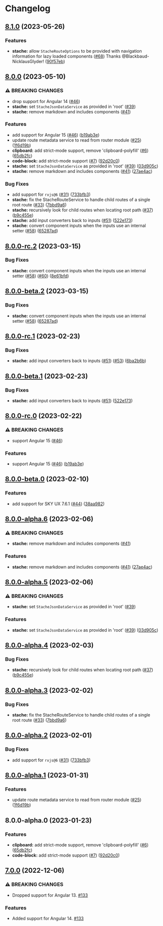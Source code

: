 # Changelog

## [8.1.0](https://github.com/blackbaud/stache/compare/8.0.0...8.1.0) (2023-05-26)


### Features

* **stache:** allow `StacheRouteOptions` to be provided with navigation information for lazy loaded components ([#68](https://github.com/blackbaud/stache/issues/68)) Thanks @Blackbaud-NicklausGlyder! ([90f57eb](https://github.com/blackbaud/stache/commit/90f57eb04d249387084cb7065c342ab4573a5c16))

## [8.0.0](https://github.com/blackbaud/stache/compare/8.0.0-rc.2...8.0.0) (2023-05-10)


### ⚠ BREAKING CHANGES

* drop support for Angular 14 ([#46](https://github.com/blackbaud/stache/issues/46))
* **stache:** set `StacheJsonDataService` as provided in 'root' ([#39](https://github.com/blackbaud/stache/issues/39))
* **stache:** remove markdown and includes components ([#41](https://github.com/blackbaud/stache/issues/41))

### Features

* add support for Angular 15 ([#46](https://github.com/blackbaud/stache/issues/46)) ([b19ab3e](https://github.com/blackbaud/stache/commit/b19ab3e2310a33dd355db5440ff883e9aadd249e))
* update route metadata service to read from router module ([#25](https://github.com/blackbaud/stache/issues/25)) ([1f6d19b](https://github.com/blackbaud/stache/commit/1f6d19b2d69c85b24faec4a60ff76a2534c57fa8))
* **clipboard:** add strict-mode support, remove 'clipboard-polyfill' ([#6](https://github.com/blackbaud/stache/issues/6)) ([65db2fc](https://github.com/blackbaud/stache/commit/65db2fc2377e3c1b585f1b0f90a429ab4a6ef437))
* **code-block:** add strict-mode support ([#7](https://github.com/blackbaud/stache/issues/7)) ([92d20c0](https://github.com/blackbaud/stache/commit/92d20c08245850b12945210983877d359489a208))
* **stache:** set `StacheJsonDataService` as provided in 'root' ([#39](https://github.com/blackbaud/stache/issues/39)) ([03d905c](https://github.com/blackbaud/stache/commit/03d905c6c52413ceda70fa9e014ddc86f357fe01))
* **stache:** remove markdown and includes components ([#41](https://github.com/blackbaud/stache/issues/41)) ([27ae4ac](https://github.com/blackbaud/stache/commit/27ae4ac5f7ca8859beab13990afdcbe2c7379e7b))

### Bug Fixes

* add support for `rxjs@6` ([#31](https://github.com/blackbaud/stache/issues/31)) ([733bfb3](https://github.com/blackbaud/stache/commit/733bfb33b7f74dc0caca97118ecab30ef06d903a))
* **stache:** fix the StacheRouteService to handle child routes of a single root route ([#33](https://github.com/blackbaud/stache/issues/33)) ([7bbd9a6](https://github.com/blackbaud/stache/commit/7bbd9a646e2420360d18e0c289b9f15afff8d2f9))
* **stache:** recursively look for child routes when locating root path ([#37](https://github.com/blackbaud/stache/issues/37)) ([b9c455e](https://github.com/blackbaud/stache/commit/b9c455e73dcfbae8b41b17001b95810dc14e89b6))
* **stache:** add input converters back to inputs ([#51](https://github.com/blackbaud/stache/issues/51)) ([522e173](https://github.com/blackbaud/stache/commit/522e173a9058d6fea868feb9a6af5b1bc9e7250c))
* **stache:** convert component inputs when the inputs use an internal setter ([#58](https://github.com/blackbaud/stache/issues/58)) ([65287ad](https://github.com/blackbaud/stache/commit/65287ad64deca151083ba8f13db3640d637c54b0))

## [8.0.0-rc.2](https://github.com/blackbaud/stache/compare/8.0.0-rc.1...8.0.0-rc.2) (2023-03-15)


### Bug Fixes

* **stache:** convert component inputs when the inputs use an internal setter ([#58](https://github.com/blackbaud/stache/issues/58)) ([#60](https://github.com/blackbaud/stache/issues/60)) ([8e61bfd](https://github.com/blackbaud/stache/commit/8e61bfdf03c9e16e60d38bf74dc01f0cde4b4ecd))

## [8.0.0-beta.2](https://github.com/blackbaud/stache/compare/8.0.0-beta.1...8.0.0-beta.2) (2023-03-15)


### Bug Fixes

* **stache:** convert component inputs when the inputs use an internal setter ([#58](https://github.com/blackbaud/stache/issues/58)) ([65287ad](https://github.com/blackbaud/stache/commit/65287ad64deca151083ba8f13db3640d637c54b0))

## [8.0.0-rc.1](https://github.com/blackbaud/stache/compare/8.0.0-rc.0...8.0.0-rc.1) (2023-02-23)


### Bug Fixes

* **stache:** add input converters back to inputs ([#51](https://github.com/blackbaud/stache/issues/51)) ([#53](https://github.com/blackbaud/stache/issues/53)) ([6ba2b6b](https://github.com/blackbaud/stache/commit/6ba2b6b120c6084f3755e1c3ffacd9c33e1f3042))

## [8.0.0-beta.1](https://github.com/blackbaud/stache/compare/8.0.0-beta.0...8.0.0-beta.1) (2023-02-23)


### Bug Fixes

* **stache:** add input converters back to inputs ([#51](https://github.com/blackbaud/stache/issues/51)) ([522e173](https://github.com/blackbaud/stache/commit/522e173a9058d6fea868feb9a6af5b1bc9e7250c))

## [8.0.0-rc.0](https://github.com/blackbaud/stache/compare/8.0.0-beta.0...8.0.0-rc.0) (2023-02-22)


### ⚠ BREAKING CHANGES

* support Angular 15 ([#46](https://github.com/blackbaud/stache/issues/46))

### Features

* support Angular 15 ([#46](https://github.com/blackbaud/stache/issues/46)) ([b19ab3e](https://github.com/blackbaud/stache/commit/b19ab3e2310a33dd355db5440ff883e9aadd249e))

## [8.0.0-beta.0](https://github.com/blackbaud/stache/compare/8.0.0-alpha.6...8.0.0-beta.0) (2023-02-10)


### Features

* add support for SKY UX 7.6.1 ([#44](https://github.com/blackbaud/stache/issues/44)) ([38aa982](https://github.com/blackbaud/stache/commit/38aa98263ec111c99b9764d1d249e294785cc871))

## [8.0.0-alpha.6](https://github.com/blackbaud/stache/compare/8.0.0-alpha.5...8.0.0-alpha.6) (2023-02-06)


### ⚠ BREAKING CHANGES

* **stache:** remove markdown and includes components ([#41](https://github.com/blackbaud/stache/issues/41))

### Features

* **stache:** remove markdown and includes components ([#41](https://github.com/blackbaud/stache/issues/41)) ([27ae4ac](https://github.com/blackbaud/stache/commit/27ae4ac5f7ca8859beab13990afdcbe2c7379e7b))

## [8.0.0-alpha.5](https://github.com/blackbaud/stache/compare/8.0.0-alpha.4...8.0.0-alpha.5) (2023-02-06)


### ⚠ BREAKING CHANGES

* **stache:** set `StacheJsonDataService` as provided in 'root' ([#39](https://github.com/blackbaud/stache/issues/39))

### Features

* **stache:** set `StacheJsonDataService` as provided in 'root' ([#39](https://github.com/blackbaud/stache/issues/39)) ([03d905c](https://github.com/blackbaud/stache/commit/03d905c6c52413ceda70fa9e014ddc86f357fe01))

## [8.0.0-alpha.4](https://github.com/blackbaud/stache/compare/8.0.0-alpha.3...8.0.0-alpha.4) (2023-02-03)


### Bug Fixes

* **stache:** recursively look for child routes when locating root path ([#37](https://github.com/blackbaud/stache/issues/37)) ([b9c455e](https://github.com/blackbaud/stache/commit/b9c455e73dcfbae8b41b17001b95810dc14e89b6))

## [8.0.0-alpha.3](https://github.com/blackbaud/stache/compare/8.0.0-alpha.2...8.0.0-alpha.3) (2023-02-02)


### Bug Fixes

* **stache:** fix the StacheRouteService to handle child routes of a single root route ([#33](https://github.com/blackbaud/stache/issues/33)) ([7bbd9a6](https://github.com/blackbaud/stache/commit/7bbd9a646e2420360d18e0c289b9f15afff8d2f9))

## [8.0.0-alpha.2](https://github.com/blackbaud/stache/compare/8.0.0-alpha.1...8.0.0-alpha.2) (2023-02-01)


### Bug Fixes

* add support for `rxjs@6` ([#31](https://github.com/blackbaud/stache/issues/31)) ([733bfb3](https://github.com/blackbaud/stache/commit/733bfb33b7f74dc0caca97118ecab30ef06d903a))

## [8.0.0-alpha.1](https://github.com/blackbaud/stache/compare/8.0.0-alpha.0...8.0.0-alpha.1) (2023-01-31)


### Features

* update route metadata service to read from router module ([#25](https://github.com/blackbaud/stache/issues/25)) ([1f6d19b](https://github.com/blackbaud/stache/commit/1f6d19b2d69c85b24faec4a60ff76a2534c57fa8))

## 8.0.0-alpha.0 (2023-01-23)


### Features

* **clipboard:** add strict-mode support, remove 'clipboard-polyfill' ([#6](https://github.com/blackbaud/stache/issues/6)) ([65db2fc](https://github.com/blackbaud/stache/commit/65db2fc2377e3c1b585f1b0f90a429ab4a6ef437))
* **code-block:** add strict-mode support ([#7](https://github.com/blackbaud/stache/issues/7)) ([92d20c0](https://github.com/blackbaud/stache/commit/92d20c08245850b12945210983877d359489a208))

## [7.0.0](https://github.com/blackbaud/stache/compare/7.0.0...7.0.0) (2022-12-06)

### ⚠ BREAKING CHANGES

- Dropped support for Angular 13. [#133](https://github.com/blackbaud/skyux-lib-stache/pull/133)

### Features

- Added support for Angular 14. [#133](https://github.com/blackbaud/skyux-lib-stache/pull/133)
